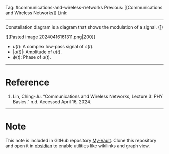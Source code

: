 Tag: #communications-and-wireless-networks 
Previous: [[Communications and Wireless Networks]]
Link: 

---

Constellation diagram is a diagram that shows the modulation of a signal. (<u>1</u>)

![[Pasted image 20240416161311.png|200]]

- $u(t)$: A complex low-pass signal of $s(t)$.
- $\vert u(t)\vert$: Amplitude of $u(t)$.
- $\phi (t)$: Phase of $u(t)$.

---

# Reference

1. Lin, Ching-Ju. “Communications and Wireless Networks, Lecture 3: PHY Basics.” n.d. Accessed April 16, 2024.

---

# Note

This note is included in GitHub repository [My-Vault](https://github.com/LittleD3092/My-Vault.git). Clone this repository and open it in [obsidian](https://obsidian.md/) to enable utilities like wikilinks and graph view.